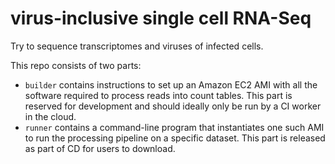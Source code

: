 # virus-inclusive single cell RNA-Seq
Try to sequence transcriptomes and viruses of infected cells.

This repo consists of two parts:
- `builder` contains instructions to set up an Amazon EC2 AMI with all the software required to process reads into count tables. This part is reserved for development and should ideally only be run by a CI worker in the cloud.
- `runner` contains a command-line program that instantiates one such AMI to run the processing pipeline on a specific dataset. This part is released as part of CD for users to download.
